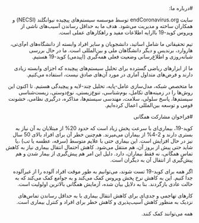 <div dir="rtl">
#درباره ما:

سایت endCoronavirus.org  توسط موسسه سیستم‌های پیچیده نیوانگلند (NECSI) و همکاران ساخته و مدیریت می‌شود.
هدف ما به حداقل رساندن آسیب‌های ناشی از ویروس کوید-19 باارایه اطلاعات مفید و راهکارهای عملی است.  

تیم تحقیقاتی ما شامل اساتید، دانشجویان و سایر افراد وابسته از دانشگاه‌های ام‌آی‌تی، هاروارد، برندیس و دیگر دانشگاهان ملی و بین‌المللی است. ما در حال بررسی شبانه‌روزی و اطلاع‌رسانی وضعیت فعلی همه‌گیری (اپیدمی) کوید-19 هستیم.

ما از ابزارهای ریاضی گسترده برای تحلیل سیستم‌های پیچیده که اجزای وابسته زیادی دارند و فرض‌های متداول آماری در مورد آن‌های صادق نیست، استفاده می‌کنیم.

ما متخصص شبکه، مدل‌سازی عامل-پایه، تحلیل چند-لایه و پیچیدگی هستیم. تا اکنون این روش‌ها را در زمینه‌های تکامل، بوم‌شناسی، تنوع‌زیستی، نوع‌دوستی، زیست‌شناسی سیستم‌ها، پاسخ سلولی، سلامت، مهندسی سیستم‌ها، مذاکره، درگیری نظامی، خشونت قومی و توسعه بین‌المللی اعمال کرده‌ایم.

#فراخوان مشارکت همگانی

کوید-19، بیماری‌ای با سرعت پخش زیاد است که حدود 20% از مبتلایان به آن نیاز به بستری دارند و 2-4% از بیماران می‌میرند. هم‌چنین خطر آن برای افراد بالای 50 سال نیز در حال افزایش است. این بیماری حتی با علایم متوسط (سرفه، عطسه یا تب) ،یا شاید حتی پیش از بروز آن، هم منتقل می‌شود. کاهش احتمال انتقال بیماری نیاز به کاهش تماس همگانی، نه فقط بیماران، دارد. دلیل این امر هم پیش‌گیری از بیمار شدن و هم پیش‌گیری از انتقال آن به دیگران است. 

اگر همه برای کوید-19 تست شوند، می‌توانیم به طور موقت افراد آلوده را از غیرآلوده جدا کنیم. این به کاهش نرخ پخش ویروس کمک می‌کند و به جوامع کمک می‌کند که به حالت عادی بازگردند. بنا به دلایل بیان شده، آزمایش همگانی بالاترین اولولیت است.

کارهای تهاجمی و جدی‌ای برای کاهش انتقال بیماری با به حداقل رساندن تماس‌های نزدیک به منظور کاهش آسیب‌پذیری و کاهش خطر برای افراد و کنترل بیماری است.

همه می‌توانند کمک کنند.
</div>

